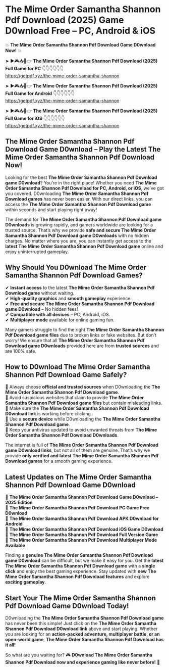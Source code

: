 # The Mime Order Samantha Shannon Pdf Download (2025) Game D0wnload Free – PC, Android & iOS

💥 **The Mime Order Samantha Shannon Pdf Download Game D0wnload Now!** 💥  

➤ ►🎮📥📱👉 **The Mime Order Samantha Shannon Pdf Download (2025) Full Game for PC** 👇👇👇👇👇👇  
https://getpdf.xyz/the-mime-order-samantha-shannon  

➤ ►🎮📥📱👉 **The Mime Order Samantha Shannon Pdf Download (2025) Full Game for Android** 👇👇👇👇👇👇  
https://getpdf.xyz/the-mime-order-samantha-shannon  

➤ ►🎮📥📱👉 **The Mime Order Samantha Shannon Pdf Download (2025) Full Game for iOS** 👇👇👇👇👇👇  
https://getpdf.xyz/the-mime-order-samantha-shannon  

## The Mime Order Samantha Shannon Pdf Download Game D0wnload – Play the Latest The Mime Order Samantha Shannon Pdf Download Now!

Looking for the best **The Mime Order Samantha Shannon Pdf Download game D0wnload**? You’re in the right place! Whether you need **The Mime Order Samantha Shannon Pdf Download for PC, Android, or iOS**, we’ve got you covered. D0wnloading **The Mime Order Samantha Shannon Pdf Download games** has never been easier. With our direct links, you can access the **The Mime Order Samantha Shannon Pdf Download game** within seconds and start playing right away!  

The demand for **The Mime Order Samantha Shannon Pdf Download game D0wnloads** is growing rapidly, and gamers worldwide are looking for a trusted source. That’s why we provide **safe and secure The Mime Order Samantha Shannon Pdf Download game D0wnloads** with no hidden charges. No matter where you are, you can instantly get access to the **latest The Mime Order Samantha Shannon Pdf Download game** online and enjoy uninterrupted gameplay.  

## **Why Should You D0wnload The Mime Order Samantha Shannon Pdf Download Games?**  

✔ **Instant access** to the latest **The Mime Order Samantha Shannon Pdf Download game** without waiting.  
✔ **High-quality graphics** and **smooth gameplay** experience.  
✔ **Free and secure The Mime Order Samantha Shannon Pdf Download game D0wnload** – No hidden fees!  
✔ **Compatible with all devices** – PC, Android, iOS.  
✔ **Multiplayer mode** available for online gaming fun.  

Many gamers struggle to find the right **The Mime Order Samantha Shannon Pdf Download game files** due to broken links or fake websites. But don’t worry! We ensure that all **The Mime Order Samantha Shannon Pdf Download game D0wnloads** provided here are from **trusted sources** and are 100% safe.  

## **How to D0wnload The Mime Order Samantha Shannon Pdf Download Game Safely?**  

📌 Always choose **official and trusted sources** when D0wnloading the **The Mime Order Samantha Shannon Pdf Download game**.  
📌 Avoid suspicious websites that claim to provide **The Mime Order Samantha Shannon Pdf Download game files** but contain misleading links.  
📌 Make sure the **The Mime Order Samantha Shannon Pdf Download D0wnload link** is working before clicking.  
📌 Use a **secure device** while D0wnloading the **The Mime Order Samantha Shannon Pdf Download game**.  
📌 Keep your antivirus updated to avoid unwanted threats from **The Mime Order Samantha Shannon Pdf Download D0wnloads**.  

The internet is full of **The Mime Order Samantha Shannon Pdf Download game D0wnload links**, but not all of them are genuine. That’s why we provide **only verified and latest The Mime Order Samantha Shannon Pdf Download games** for a smooth gaming experience.  

## **Latest Updates on The Mime Order Samantha Shannon Pdf Download Game D0wnload**  

🔹 **The Mime Order Samantha Shannon Pdf Download Game D0wnload – 2025 Edition**  
🔹 **The Mime Order Samantha Shannon Pdf Download PC Game Free D0wnload**  
🔹 **The Mime Order Samantha Shannon Pdf Download APK D0wnload for Android**  
🔹 **The Mime Order Samantha Shannon Pdf Download iOS Game D0wnload**  
🔹 **The Mime Order Samantha Shannon Pdf Download Full Version Game**  
🔹 **The Mime Order Samantha Shannon Pdf Download Multiplayer Mode Available**  

Finding a **genuine The Mime Order Samantha Shannon Pdf Download game D0wnload** can be difficult, but we make it easy for you. Get the **latest The Mime Order Samantha Shannon Pdf Download game** with a **single click** and enjoy the best gaming experience. Stay updated with **new The Mime Order Samantha Shannon Pdf Download features** and explore **exciting gameplay**.  

## **Start Your The Mime Order Samantha Shannon Pdf Download Game D0wnload Today!**  

D0wnloading the **The Mime Order Samantha Shannon Pdf Download game** has never been this simple! Just click on the **The Mime Order Samantha Shannon Pdf Download D0wnload link** above and start playing. Whether you are looking for an **action-packed adventure, multiplayer battle, or an open-world game**, **The Mime Order Samantha Shannon Pdf Download has it all!**  

So what are you waiting for? 🎮 **D0wnload The Mime Order Samantha Shannon Pdf Download now and experience gaming like never before!** 🚀  
